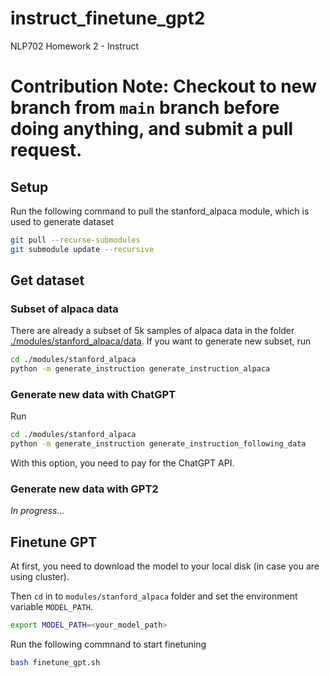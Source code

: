 # instruct_finetune_gpt2
NLP702 Homework 2 - Instruct

# **Contribution Note: Checkout to new branch from `main` branch before doing anything, and submit a pull request.**

## Setup

Run the following command to pull the stanford_alpaca module, which is used to generate
dataset

```bash
git pull --recurse-submodules
git submodule update --recursive
```

## Get dataset

### Subset of alpaca data

There are already a subset of 5k samples of alpaca data in the folder [./modules/stanford_alpaca/data](./modules/stanford_alpaca/data/). If you want to generate new subset, run

```bash
cd ./modules/stanford_alpaca
python -m generate_instruction generate_instruction_alpaca
```

### Generate new data with ChatGPT

Run

```bash
cd ./modules/stanford_alpaca
python -m generate_instruction generate_instruction_following_data
```

With this option, you need to pay for the ChatGPT API.

### Generate new data with GPT2

*In progress...*

## Finetune GPT

At first, you need to download the model to your local disk (in case you are using cluster).

Then `cd` in to `modules/stanford_alpaca` folder and set the environment variable `MODEL_PATH`.

```bash
export MODEL_PATH=<your_model_path>
```

Run the following commnand to start finetuning

```bash
bash finetune_gpt.sh
```